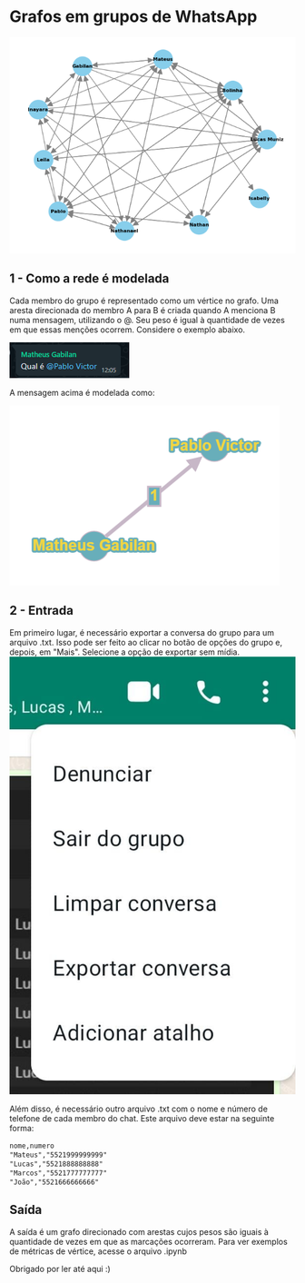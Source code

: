 # Grafos em grupos de WhatsApp

<img src="imagens readme/exemplo.png" alt="Exemplo">

## 1 - Como a rede é modelada
Cada membro do grupo é representado como um vértice no grafo. Uma aresta direcionada do membro A para B é criada quando A menciona B numa mensagem, utilizando o @. Seu peso é igual à quantidade de vezes em que essas menções ocorrem. Considere o exemplo abaixo.

<img src="imagens readme/exemplo_marcacao.png" alt="exemplo de marcação">

A mensagem acima é modelada como:

<img src="imagens readme/exemplo_grafo.png" alt="exemplo 2">

## 2 - Entrada

Em primeiro lugar, é necessário exportar a conversa do grupo para um arquivo .txt. Isso pode ser feito ao clicar no botão de opções do grupo e, depois, em "Mais". Selecione a opção de exportar sem mídia.
<img src="imagens readme/kebab.jpeg">

Além disso, é necessário outro arquivo .txt com o nome e número de telefone de cada membro do chat. Este arquivo deve estar na seguinte forma:
```
nome,numero
"Mateus","5521999999999"
"Lucas","5521888888888"
"Marcos","5521777777777"
"João","5521666666666"
```

## Saída
A saída é um grafo direcionado com arestas cujos pesos são iguais à quantidade de vezes em que as marcações ocorreram. Para ver exemplos de métricas de vértice, acesse o arquivo .ipynb

Obrigado por ler até aqui :)
